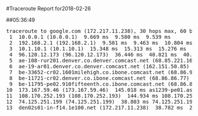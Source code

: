 #Traceroute Report for2018-02-26

##05:36:49

<p><pre><samp>traceroute to google.com (172.217.11.238), 30 hops max, 60 byte packets
 1  10.0.0.1 (10.0.0.1)  9.669 ms  9.580 ms  9.539 ms
 2  192.168.2.1 (192.168.2.1)  9.501 ms  9.463 ms  10.804 ms
 3  10.1.10.1 (10.1.10.1)  15.348 ms  15.313 ms  15.276 ms
 4  96.120.12.173 (96.120.12.173)  36.446 ms  40.821 ms  40.779 ms
 5  ae-108-rur201.denver.co.denver.comcast.net (68.85.221.161)  34.196 ms  34.160 ms  38.214 ms
 6  ae-19-ar01.denver.co.denver.comcast.net (162.151.50.85)  61.394 ms  61.296 ms  72.502 ms
 7  be-33652-cr02.1601milehigh.co.ibone.comcast.net (68.86.92.121)  77.795 ms  77.755 ms  87.205 ms
 8  be-11721-cr02.denver.co.ibone.comcast.net (68.86.86.77)  76.681 ms  199.790 ms  199.755 ms
 9  be-11795-pe02.910fifteenth.co.ibone.comcast.net (68.86.83.6)  199.693 ms  199.651 ms  199.597 ms
10  173.167.59.46 (173.167.59.46)  145.018 ms as1239-pe01.ashburn.va.ibone.comcast.net (75.149.228.174)  145.026 ms 173.167.58.142 (173.167.58.142)  161.047 ms
11  108.170.252.193 (108.170.252.193)  144.934 ms 108.170.252.209 (108.170.252.209)  36.600 ms 108.170.252.193 (108.170.252.193)  38.813 ms
12  74.125.251.199 (74.125.251.199)  38.803 ms 74.125.251.193 (74.125.251.193)  38.782 ms  38.787 ms
13  den02s01-in-f14.1e100.net (172.217.11.238)  38.782 ms  21.347 ms  28.410 ms</samp></pre></p>

